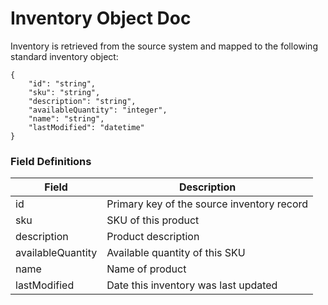 # Inventory Object Doc

Inventory is retrieved from the source system and mapped to the following standard inventory object:

```
{
    "id": "string",
    "sku": "string",
    "description": "string",
    "availableQuantity": "integer",
    "name": "string",
    "lastModified": "datetime"
}
```  
### Field Definitions
| Field | Description |
| ----------- | ----------- |
| id | Primary key of the source inventory record |
| sku | SKU of this product |
| description | Product description |
| availableQuantity | Available quantity of this SKU |
| name | Name of product |
| lastModified | Date this inventory was last updated |
